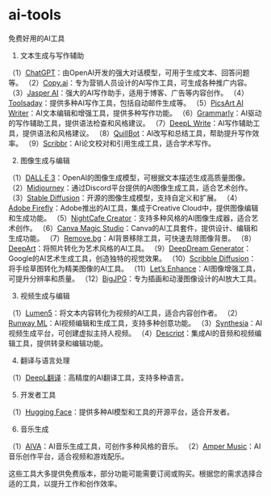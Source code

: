 # ai-tools
免费好用的AI工具

1. 文本生成与写作辅助

  （1）[ChatGPT](https://chat.openai.com)：由OpenAI开发的强大对话模型，可用于生成文本、回答问题等。
  （2）[Copy.ai](https://www.copy.ai)：专为营销人员设计的AI写作工具，可生成各种推广内容。
  （3）[Jasper AI](https://www.jasper.ai)：强大的AI写作助手，适用于博客、广告等内容创作。
  （4）[Toolsaday](https://toolsaday.com)：提供多种AI写作工具，包括自动邮件生成等。
  （5）[PicsArt AI Writer](https://picsart.com/ai-writer)：AI文本编辑和增强工具，提供多种写作功能。
  （6）[Grammarly](https://www.grammarly.com)：AI驱动的写作辅助工具，提供语法检查和风格建议。
  （7）[DeepL Write](https://www.deepl.com/write)：AI写作辅助工具，提供语法和风格建议。
  （8）[QuillBot](https://quillbot.com)：AI改写和总结工具，帮助提升写作效率。
  （9）[Scribbr](https://www.scribbr.com)：AI论文校对和引用生成工具，适合学术写作。

2. 图像生成与编辑

  （1）[DALL·E 3](https://www.bing.com/create)：OpenAI的图像生成模型，可根据文本描述生成高质量图像。
  （2）[Midjourney](https://www.midjourney.com)：通过Discord平台提供的AI图像生成工具，适合艺术创作。
  （3）[Stable Diffusion](https://stability.ai)：开源的图像生成模型，支持自定义和扩展。
  （4）[Adobe Firefly](https://www.adobe.com/sensei/generative-ai/firefly.html)：Adobe推出的AI工具，集成于Creative Cloud中，提供图像编辑和生成功能。
  （5）[NightCafe Creator](https://creator.nightcafe.studio)：支持多种风格的AI图像生成器，适合艺术创作。
  （6）[Canva Magic Studio](https://www.canva.com/magic-studio)：Canva的AI工具套件，提供设计、编辑和生成功能。
  （7）[Remove.bg](https://www.remove.bg)：AI背景移除工具，可快速去除图像背景。
  （8）[DeepArt](https://deepart.io)：将照片转化为艺术风格的AI工具。
  （9）[DeepDream Generator](https://deepdreamgenerator.com)：Google的AI艺术生成工具，创造独特的视觉效果。
  （10）[Scribble Diffusion](https://scribblediffusion.com)：将手绘草图转化为精美图像的AI工具。
  （11）[Let’s Enhance](https://letsenhance.io)：AI图像增强工具，可提升分辨率和质量。
  （12）[BigJPG](https://bigjpg.com)：专为插画和动漫图像设计的AI放大工具。

3. 视频生成与编辑

  （1）[Lumen5](https://www.lumen5.com)：将文本内容转化为视频的AI工具，适合内容创作者。
  （2）[Runway ML](https://runwayml.com)：AI视频编辑和生成工具，支持多种创意功能。
  （3）[Synthesia](https://www.synthesia.io)：AI视频生成平台，可创建虚拟主持人视频。
  （4）[Descript](https://www.descript.com)：集成AI的音频和视频编辑工具，提供转录和编辑功能。

4. 翻译与语言处理

  （1）[DeepL翻译](https://www.deepl.com/translator)：高精度的AI翻译工具，支持多种语言。

5. 开发者工具

  （1）[Hugging Face](https://huggingface.co)：提供多种AI模型和工具的开源平台，适合开发者。

6. 音乐生成

  （1）[AIVA](https://www.aiva.ai)：AI音乐生成工具，可创作多种风格的音乐。
  （2）[Amper Music](https://www.ampermusic.com)：AI音乐创作平台，适合视频和游戏配乐。

这些工具大多提供免费版本，部分功能可能需要订阅或购买。根据您的需求选择合适的工具，以提升工作和创作效率。
